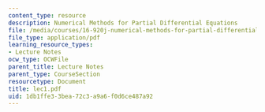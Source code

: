 ```yaml
---
content_type: resource
description: Numerical Methods for Partial Differential Equations
file: /media/courses/16-920j-numerical-methods-for-partial-differential-equations-sma-5212-spring-2003/1db1ffe33bea72c3a9a6f0d6ce487a92_lec1.pdf
file_type: application/pdf
learning_resource_types:
- Lecture Notes
ocw_type: OCWFile
parent_title: Lecture Notes
parent_type: CourseSection
resourcetype: Document
title: lec1.pdf
uid: 1db1ffe3-3bea-72c3-a9a6-f0d6ce487a92
---
```

